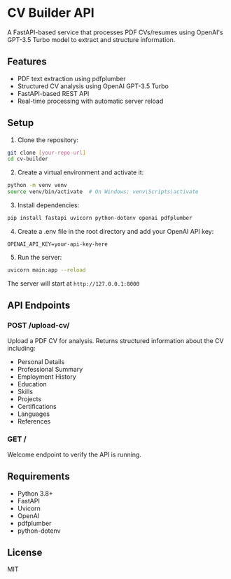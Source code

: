 # CV Builder API

A FastAPI-based service that processes PDF CVs/resumes using OpenAI's GPT-3.5 Turbo model to extract and structure information.

## Features

- PDF text extraction using pdfplumber
- Structured CV analysis using OpenAI GPT-3.5 Turbo
- FastAPI-based REST API
- Real-time processing with automatic server reload

## Setup

1. Clone the repository:
```bash
git clone [your-repo-url]
cd cv-builder
```

2. Create a virtual environment and activate it:
```bash
python -m venv venv
source venv/bin/activate  # On Windows: venv\Scripts\activate
```

3. Install dependencies:
```bash
pip install fastapi uvicorn python-dotenv openai pdfplumber
```

4. Create a .env file in the root directory and add your OpenAI API key:
```
OPENAI_API_KEY=your-api-key-here
```

5. Run the server:
```bash
uvicorn main:app --reload
```

The server will start at `http://127.0.0.1:8000`

## API Endpoints

### POST /upload-cv/
Upload a PDF CV for analysis. Returns structured information about the CV including:
- Personal Details
- Professional Summary
- Employment History
- Education
- Skills
- Projects
- Certifications
- Languages
- References

### GET /
Welcome endpoint to verify the API is running.

## Requirements
- Python 3.8+
- FastAPI
- Uvicorn
- OpenAI
- pdfplumber
- python-dotenv

## License
MIT
